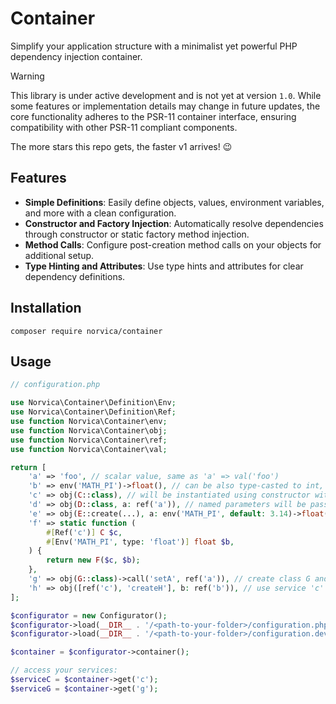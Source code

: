 # Container

Simplify your application structure with a minimalist yet powerful PHP dependency injection container.

> [!WARNING]  
> This library is under active development and is not yet at version `1.0`. While some features or implementation details
> may change in future updates, the core functionality adheres to the PSR-11 container interface, ensuring compatibility
> with other PSR-11 compliant components.

The more stars this repo gets, the faster v1 arrives! 😉

## Features

* **Simple Definitions**: Easily define objects, values, environment variables, and more with a clean configuration.
* **Constructor and Factory Injection**: Automatically resolve dependencies through constructor or static factory method
  injection.
* **Method Calls**: Configure post-creation method calls on your objects for additional setup.
* **Type Hinting and Attributes**: Use type hints and attributes for clear dependency definitions.

## Installation

```shell
composer require norvica/container
```

## Usage

```php
// configuration.php

use Norvica\Container\Definition\Env;
use Norvica\Container\Definition\Ref;
use function Norvica\Container\env;
use function Norvica\Container\obj;
use function Norvica\Container\ref;
use function Norvica\Container\val;

return [
    'a' => 'foo', // scalar value, same as 'a' => val('foo')
    'b' => env('MATH_PI')->float(), // can be also type-casted to int, and bool
    'c' => obj(C::class), // will be instantiated using constructor with no parameters passed
    'd' => obj(D::class, a: ref('a')), // named parameters will be passed to the constructor
    'e' => obj(E::create(...), a: env('MATH_PI', default: 3.14)->float(), b: 'bar'), // named parameters will be passed to the static factory method
    'f' => static function (
        #[Ref('c')] C $c, 
        #[Env('MATH_PI', type: 'float')] float $b,
    ) {
        return new F($c, $b);
    },
    'g' => obj(G::class)->call('setA', ref('a')), // create class G and call `setA`
    'h' => obj([ref('c'), 'createH'], b: ref('b')), // use service 'c' method 'createH' with parameter 'b'
];
```

```php
$configurator = new Configurator();
$configurator->load(__DIR__ . '/<path-to-your-folder>/configuration.php');
$configurator->load(__DIR__ . '/<path-to-your-folder>/configuration.dev.php');  // your additional configuration for specific environment

$container = $configurator->container();

// access your services:
$serviceC = $container->get('c');
$serviceG = $container->get('g');
```
